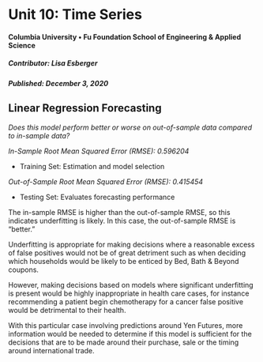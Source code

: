 # Unit 10: Time Series
#### Columbia University • Fu Foundation School of Engineering & Applied Science
##### Contributor:  Lisa Esberger
##### Published:  December 3, 2020

## Linear Regression Forecasting

*Does this model perform better or worse on out-of-sample data compared to in-sample data?*

  *In-Sample Root Mean Squared Error (RMSE): 0.596204*
  *	Training Set: Estimation and model selection
  
  *Out-of-Sample Root Mean Squared Error (RMSE): 0.415454*
  *	Testing Set: Evaluates forecasting performance 

  The in-sample RMSE is higher than the out-of-sample RMSE, so this indicates underfitting is likely.  In this case, the out-of-sample RMSE is “better.”

  Underfitting is appropriate for making decisions where a reasonable excess of false positives would not be of great detriment such as when deciding which households would be likely to be enticed by Bed, Bath & Beyond coupons.  

  However, making decisions based on models where significant underfitting is present would be highly inappropriate in health care cases, for instance recommending a patient begin chemotherapy for a cancer false positive would be detrimental to their health.

  With this particular case involving predictions around Yen Futures, more information would be needed to determine if this model is sufficient for the decisions that are to be made around their purchase, sale or the timing around international trade.

